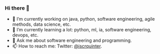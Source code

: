 ### Hi there 👋

- 🔭 I’m currently working on java, python, software engineering, agile methods, data science, etc.
- 🌱 I’m currently learning a lot: python, ml, ia, software engineering, devops, etc.
- 💬 Ask me about software engineering and programming.
- 📫 How to reach me: Twitter: [@iscrquinter](https://twitter.com/iscrquinter).
